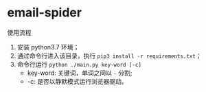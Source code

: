# email-spider

使用流程

1. 安装 python3.7 环境；
2. 通过命令行进入该目录，执行 `pip3 install -r requirements.txt`；
3. 命令行运行 `python ./main.py key-word [-c]`
    - key-word: 关键词，单词之间以 `-` 分割;
    - -c: 是否以静默模式运行浏览器驱动。